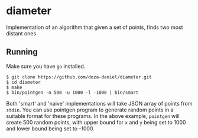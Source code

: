 # diameter
Implementation of an algorithm that given a set of points, finds two most distant ones

## Running
Make sure you have `go` installed.
```
$ git clone https://github.com/doza-daniel/diameter.git
$ cd diameter
$ make
$ bin/pointgen -n 500 -u 1000 -l -1000 | bin/smart
```
Both 'smart' and 'naive' implementations will take JSON array of points from `stdin`. You can use pointgen program to generate
random points in a suitable format for these programs. In the above example, `pointgen` will create 500 random points, with
upper bound for `x` and `y` being set to 1000 and lower bound being set to -1000.
